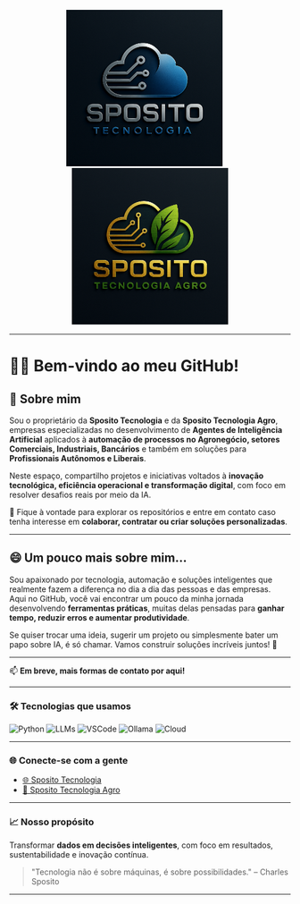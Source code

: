 <p align="center">
  <img src="https://github.com/charlessposito/charlessposito/blob/main/ChatGPT%20Image%205%20de%20jun.%20de%202025,%2019_49_47.png" alt="Sposito Tecnologia" width="280" />
  &nbsp;&nbsp;&nbsp;&nbsp;
  <img src="https://github.com/charlessposito/charlessposito/blob/main/ChatGPT%20Image%205%20de%20jun.%20de%202025,%2018_33_26.png" alt="Sposito Tecnologia Agro" width="280" />
</p>
  
---

# 👨‍💻 Bem-vindo ao meu GitHub!

## 🏢 Sobre mim

Sou o proprietário da **Sposito Tecnologia** e da **Sposito Tecnologia Agro**, empresas especializadas no desenvolvimento de **Agentes de Inteligência Artificial** aplicados à **automação de processos no Agronegócio, setores Comerciais, Industriais, Bancários** e também em soluções para **Profissionais Autônomos e Liberais**.

Neste espaço, compartilho projetos e iniciativas voltados à **inovação tecnológica, eficiência operacional e transformação digital**, com foco em resolver desafios reais por meio da IA.

🔗 Fique à vontade para explorar os repositórios e entre em contato caso tenha interesse em **colaborar, contratar ou criar soluções personalizadas**.

---

## 😄 Um pouco mais sobre mim...

Sou apaixonado por tecnologia, automação e soluções inteligentes que realmente fazem a diferença no dia a dia das pessoas e das empresas.  
Aqui no GitHub, você vai encontrar um pouco da minha jornada desenvolvendo **ferramentas práticas**, muitas delas pensadas para **ganhar tempo, reduzir erros e aumentar produtividade**.

Se quiser trocar uma ideia, sugerir um projeto ou simplesmente bater um papo sobre IA, é só chamar. Vamos construir soluções incríveis juntos! 🚀

---

📫 **Em breve, mais formas de contato por aqui!**

---

### 🛠️ Tecnologias que usamos
![Python](https://img.shields.io/badge/-Python-3776AB?style=for-the-badge&logo=python&logoColor=white)
![LLMs](https://img.shields.io/badge/-LLMs%20Customizadas-black?style=for-the-badge)
![VSCode](https://img.shields.io/badge/-VSCode-007ACC?style=for-the-badge&logo=visual-studio-code&logoColor=white)
![Ollama](https://img.shields.io/badge/-Ollama-green?style=for-the-badge)
![Cloud](https://img.shields.io/badge/-Cloud-00C0E0?style=for-the-badge)

---

### 🌐 Conecte-se com a gente

- [🌐 Sposito Tecnologia](https://www.linkedin.com/company/sposito-tecnologia)
- [🌿 Sposito Tecnologia Agro](https://www.linkedin.com/company/sposito-tecnologia-agro)

---

### 📈 Nosso propósito

Transformar **dados em decisões inteligentes**, com foco em resultados, sustentabilidade e inovação contínua.

> "Tecnologia não é sobre máquinas, é sobre possibilidades." – Charles Sposito

---
